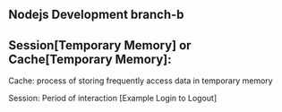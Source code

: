 
## Nodejs Development branch-b



## Session[Temporary Memory] or Cache[Temporary Memory]:

Cache: process of storing frequently access data in temporary memory

Session: Period of interaction [Example Login to Logout]